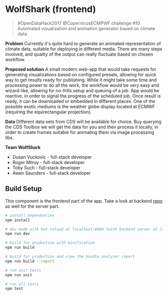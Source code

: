# WolfShark (frontend)

> #OpenDataHack2017 @CopernicusECMPWF challenge #10
> Automated visualization and animation generator based on climate data.

**Problem**
Currently it's quite hard to generate an animated representation of climate data, suitable for deploying in different media. There are many steps involved, and quality of the output can really fluctuate based on chosen workflow.

**Proposed solution**
A small modern web-app that would take requests for generating visualizations based on configured presets, allowing for quick way to get results ready for publishing. While it might take some time and processing power to do all the work, the workflow would be very easy and wizard-like, allowing for no-frills setup and queuing of a job. App would be reactive, in order to signal the progress of the scheduled job. Once result is ready, it can be downloaded or embedded in different places. One of the possible exotic mediums is the weather globe display located at ECMWF (requiring the equirectangular projection).

**Data**
Different data sets from CDS will be available for choice. Buy querying the CDS Toolbox we will get the data for you and then process it locally, in order to create frames suitable for animating them via image processing libs.

**Team WolfShark**
- Dusan Vuckovic - full-stack developer
- Roger Milroy - full-stack developer
- Toby Such - full-stack developer
- Awen Saunders - full-stack developer

## Build Setup

This component is the frontend part of the app. Take a look at backend [repo](https://github.com/dvuckovic/wolfshark-backend) as well for the server part.

``` bash
# install dependencies
npm install

# dev mode with hot reload at localhost:8080 (with backend server at localhost:8081)
npm run dev

# build for production with minification
npm run build

# build for production and view the bundle analyzer report
npm run build --report

# run unit tests
npm run unit

# run all tests
npm test
```
